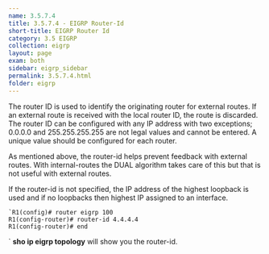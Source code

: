 ```yaml
---
name: 3.5.7.4
title: 3.5.7.4 - EIGRP Router-Id
short-title: EIGRP Router Id
category: 3.5 EIGRP
collection: eigrp
layout: page
exam: both
sidebar: eigrp_sidebar
permalink: 3.5.7.4.html
folder: eigrp
---
```

The router ID is used to identify the originating router for external routes. If an external route is received with the local router ID, the route is discarded. The router ID can be configured with any IP address with two exceptions; 0.0.0.0 and 255.255.255.255 are not legal values and cannot be entered. A unique value should be configured for each router. 

As mentioned above, the router-id helps prevent feedback with external routes. With internal-routes the DUAL algorithm takes care of this but that is not useful with external routes.

If the router-id is not specified, the IP address of the highest loopback is used and if no loopbacks then highest IP assigned to an interface.
```
`R1(config)# router eigrp 100
R1(config-router)# router-id 4.4.4.4
R1(config-router)# end
```
`
**sho ip eigrp topology** will show you the router-id.
